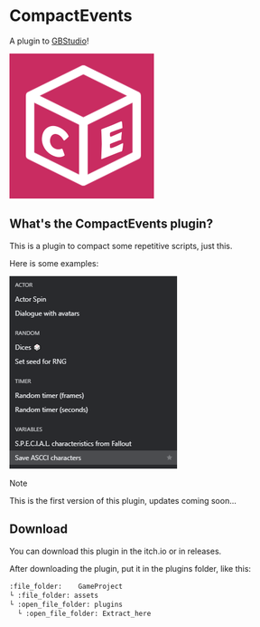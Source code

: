 # CompactEvents
A plugin to [GBStudio](https://www.gbstudio.dev/)!

![Icon for Compact Events](./CompactEvents_Icon.png)

## What's the CompactEvents plugin?
This is a plugin to compact some repetitive scripts, just this.

Here is some examples:

![img1](./imgs/img1.png)

> [!NOTE]
> This is the first version of this plugin, updates coming soon...

## Download
You can download this plugin in the itch.io or in releases.

After downloading the plugin, put it in the plugins folder, like this:
```
:file_folder:	 GameProject
└ :file_folder: assets
└ :open_file_folder: plugins
  └ :open_file_folder: Extract_here
```
